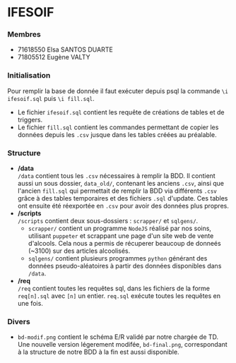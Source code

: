 # IFESOIF
### Membres
* 71618550 Elsa SANTOS DUARTE 
* 71805512 Eugène VALTY 

### Initialisation
Pour remplir la base de donnée il faut exécuter depuis psql la commande `\i ifesoif.sql` puis `\i fill.sql`.  
* Le fichier `ifesoif.sql` contient les requête de créations de tables et de triggers.
* Le fichier `fill.sql` contient les commandes permettant de copier les données depuis les `.csv` jusque dans les tables créées au préalable.

### Structure
* **/data**  
`/data` contient tous les `.csv` nécessaires à remplir la BDD. Il contient aussi un sous dossier, `data_old/`, contenant les anciens `.csv`, ainsi que l'ancien `fill.sql` qui permettait de remplir la BDD via différents `.csv` grâce à des tables temporaires et des fichiers `.sql` d'update. Ces tables ont ensuite été réexportée en `.csv` pour avoir des données plus propres.
* **/scripts**  
`/scripts` contient deux sous-dossiers : `scrapper/` et `sqlgens/`.
    - `scrapper/` contient un programme `NodeJS` réalisé par nos soins, utilisant `puppeter` et scrappant une page d'un site web de vente d'alcools. Cela nous a permis de récuperer beaucoup de donneés (~3100) sur des articles alcoolisés.
    - `sqlgens/` contient plusieurs programmes `python` générant des données pseudo-aléatoires à partir des données disponibles dans `/data`.
* **/req**  
`/req` contient toutes les requêtes sql, dans les fichiers de la forme `req[n].sql` avec `[n]` un entier. `req.sql` exécute toutes les requêtes en une fois.

### Divers
* `bd-modif.png` contient le schéma E/R validé par notre chargée de TD. Une nouvelle version légerement modifée, `bd-final.png`, correspondant à la structure de notre BDD à la fin est aussi disponible.